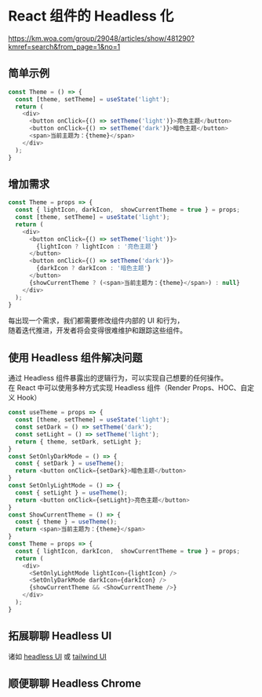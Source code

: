 # React 组件的 Headless 化

https://km.woa.com/group/29048/articles/show/481290?kmref=search&from_page=1&no=1

## 简单示例

```js
const Theme = () => {
  const [theme, setTheme] = useState('light');
  return (
    <div>
      <button onClick={() => setTheme('light')}>亮色主题</button>
      <button onClick={() => setTheme('dark')}>暗色主题</button>
      <span>当前主题为：{theme}</span>
    </div>
  );
}
```

## 增加需求

```js
const Theme = props => {
  const { lightIcon, darkIcon,  showCurrentTheme = true } = props;
  const [theme, setTheme] = useState('light');
  return (
    <div>
      <button onClick={() => setTheme('light')}>
        {lightIcon ? lightIcon : '亮色主题'}
      </button>
      <button onClick={() => setTheme('dark')}>
        {darkIcon ? darkIcon : '暗色主题'}
      </button>
      {showCurrentTheme ? (<span>当前主题为：{theme}</span>) : null}
    </div>
  );
}
```

每出现一个需求，我们都需要修改组件内部的 UI 和行为，  
随着迭代推进，开发者将会变得很难维护和跟踪这些组件。  

## 使用 Headless 组件解决问题

通过 Headless 组件暴露出的逻辑行为，可以实现自己想要的任何操作。  
在 React 中可以使用多种方式实现 Headless 组件（Render Props、HOC、自定义 Hook）

```js
const useTheme = props => {
  const [theme, setTheme] = useState('light');
  const setDark = () => setTheme('dark');
  const setLight = () => setTheme('light');
  return { theme, setDark, setLight };
}
const SetOnlyDarkMode = () => {
  const { setDark } = useTheme();
  return <button onClick={setDark}>暗色主题</button>
}
const SetOnlyLightMode = () => {
  const { setLight } = useTheme();
  return <button onClick={setLight}>亮色主题</button>
}
const ShowCurrentTheme = () => {
  const { theme } = useTheme();
  return <span>当前主题为：{theme}</span>
}
const Theme = props => {
  const { lightIcon, darkIcon,  showCurrentTheme = true } = props;
  return (
    <div>
      <SetOnlyLightMode lightIcon={lightIcon} />
      <SetOnlyDarkMode darkIcon={darkIcon} />
      {showCurrentTheme && <ShowCurrentTheme />}
    </div>
  );
}
```

## 拓展聊聊 Headless UI

诸如 [headless UI](https://headlessui.dev/) 或 [tailwind UI](https://tailwindui.com/)

## 顺便聊聊 Headless Chrome
